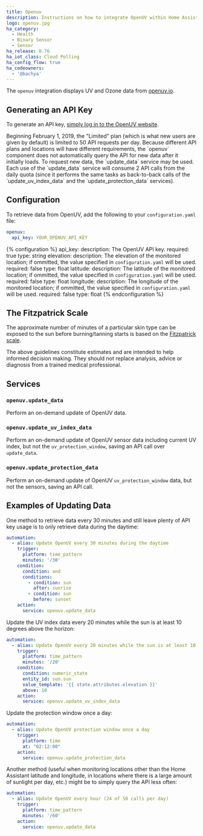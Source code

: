 ```yaml
---
title: Openuv
description: Instructions on how to integrate OpenUV within Home Assistant.
logo: openuv.jpg
ha_category:
  - Health
  - Binary Sensor
  - Sensor
ha_release: 0.76
ha_iot_class: Cloud Polling
ha_config_flow: true
ha_codeowners:
  - '@bachya'
---
```


The `openuv` integration displays UV and Ozone data from [openuv.io](https://www.openuv.io/).

## Generating an API Key

To generate an API key,
[simply log in to the OpenUV website](https://www.openuv.io/auth/google).

<div class='note warning'>
Beginning February 1, 2019, the "Limited" plan (which is what new users are
given by default) is limited to 50 API requests per day. Because different
API plans and locations will have different requirements, the `openuv`
component does not automatically query the API for new data after it initially
loads. To request new data, the `update_data` service may be used.
</div>

<div class='note warning'>
Each use of the `update_data` service will consume 2 API calls from the daily quota
(since it performs the same tasks as back-to-back calls of the `update_uv_index_data` and
the `update_protection_data` services).
</div>

## Configuration

To retrieve data from OpenUV, add the following to your `configuration.yaml`
file:

```yaml
openuv:
  api_key: YOUR_OPENUV_API_KEY
```

{% configuration %}
api_key:
  description: The OpenUV API key.
  required: true
  type: string
elevation:
  description: The elevation of the monitored location; if ommitted, the value specified in `configuration.yaml` will be used.
  required: false
  type: float
latitude:
  description: The latitude of the monitored location; if ommitted, the value specified in `configuration.yaml` will be used.
  required: false
  type: float
longitude:
  description: The longitude of the monitored location; if ommitted, the value specified in `configuration.yaml` will be used.
  required: false
  type: float
{% endconfiguration %}

## The Fitzpatrick Scale

The approximate number of minutes of a particular skin type can be exposed to
the sun before burning/tanning starts is based on the
[Fitzpatrick scale](https://en.wikipedia.org/wiki/Fitzpatrick_scale).

<div class='note warning'>
The above guidelines constitute estimates and are intended to help informed
decision making. They should not replace analysis, advice or diagnosis from a
trained medical professional.
</div>

## Services

### `openuv.update_data`

Perform an on-demand update of OpenUV data.

### `openuv.update_uv_index_data`

Perform an on-demand update of OpenUV sensor data including current UV index, but not the `uv_protection_window`, saving an API call over `update_data`.

### `openuv.update_protection_data`

Perform an on-demand update of OpenUV `uv_protection_window` data, but not the sensors, saving an API call.

## Examples of Updating Data

One method to retrieve data every 30 minutes and still leave plenty of API key
usage is to only retrieve data during the daytime:

```yaml
automation:
  - alias: Update OpenUV every 30 minutes during the daytime
    trigger:
      platform: time_pattern
      minutes: '/30'
    condition:
      condition: and
      conditions:
        - condition: sun
          after: sunrise
        - condition: sun
          before: sunset
    action:
      service: openuv.update_data
```

Update the UV index data every 20 minutes while the sun is at least 10 degrees above the horizon:

```yaml
automation:
  - alias: Update OpenUV every 20 minutes while the sun is at least 10 degrees above the horizon
    trigger:
      platform: time_pattern
      minutes: '/20'
    condition:
      condition: numeric_state
      entity_id: sun.sun
      value_template: '{{ state.attributes.elevation }}'
      above: 10
    action:
      service: openuv.update_uv_index_data
```

Update the protection window once a day:
```yaml
automation:
  - alias: Update OpenUV protection window once a day
    trigger:
      platform: time
      at: "02:12:00"
    action:
      service: openuv.update_protection_data
```

Another method (useful when monitoring locations other than the Home Assistant latitude
and longitude, in locations where there is a large amount of sunlight per day,
etc.) might be to simply query the API less often:

```yaml
automation:
  - alias: Update OpenUV every hour (24 of 50 calls per day)
    trigger:
      platform: time_pattern
      minutes: '/60'
    action:
      service: openuv.update_data
```
